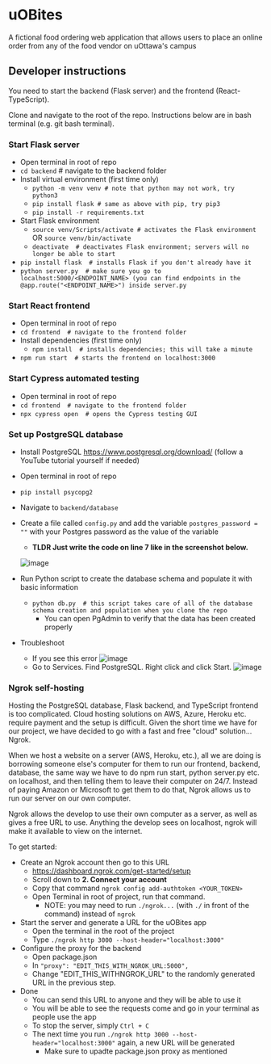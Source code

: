 # uOBites
A fictional food ordering web application that allows users to place an online order from any of the food vendor on uOttawa's campus



## Developer instructions
You need to start the backend (Flask server) and the frontend (React-TypeScript).

Clone and navigate to the root of the repo. Instructions below are in bash terminal (e.g. git bash terminal).

### Start Flask server
- Open terminal in root of repo
- `cd backend`  # navigate to the backend folder
- Install virtual environment (first time only)
    - `python -m venv venv # note that python may not work, try python3` 
    - `pip install flask # same as above with pip, try pip3`
    - `pip install -r requirements.txt`
- Start Flask environment
    - `source venv/Scripts/activate # activates the Flask environment` OR `source venv/bin/activate`
    - `deactivate  # deactivates Flask environment; servers will no longer be able to start`
- `pip install flask  # installs Flask if you don't already have it`
- `python server.py  # make sure you go to localhost:5000/<ENDPOINT_NAME> (you can find endpoints in the @app.route("<ENDPOINT_NAME>") inside server.py`

### Start React frontend
- Open terminal in root of repo
- `cd frontend  # navigate to the frontend folder`
- Install dependencies (first time only)
    - `npm install  # installs dependencies; this will take a minute`
- `npm run start  # starts the frontend on localhost:3000`

### Start Cypress automated testing
- Open terminal in root of repo
- `cd frontend  # navigate to the frontend folder`
- `npx cypress open  # opens the Cypress testing GUI`

### Set up PostgreSQL database
- Install PostgreSQL https://www.postgresql.org/download/ (follow a YouTube tutorial yourself if needed)
- Open terminal in root of repo
- `pip install psycopg2`
- Navigate to `backend/database`
- Create a file called `config.py` and add the variable `postgres_password = ""` with your Postgres password as the value of the variable
    - **TLDR Just write the code on line 7 like in the screenshot below.**
  
    ![image](https://github.com/kienmarkdo/uOBites/assets/67518620/77e91325-4b53-4879-8af0-8ae3df940717)

- Run Python script to create the database schema and populate it with basic information
    - `python db.py  # this script takes care of all of the database schema creation and population when you clone the repo`
        - You can open PgAdmin to verify that the data has been created properly
- Troubleshoot
    - If you see this error
![image](https://github.com/kienmarkdo/uOBites/assets/67518620/d10a2886-eed2-425c-8514-d59945fc2b21)
    - Go to Services. Find PostgreSQL. Right click and click Start.
 ![image](https://github.com/kienmarkdo/uOBites/assets/67518620/d5a461f6-6fd2-44b0-b078-9fbabc9994eb)


### Ngrok self-hosting
Hosting the PostgreSQL database, Flask backend, and TypeScript frontend is too complicated. Cloud hosting solutions on AWS, Azure, Heroku etc. require payment and the setup is difficult. Given the short time we have for our project, we have decided to go with a fast and free "cloud" solution... Ngrok.

When we host a website on a server (AWS, Heroku, etc.), all we are doing is borrowing someone else's computer for them to run our frontend, backend, database, the same way we have to do npm run start, python server.py etc. on localhost, and then telling them to leave their computer on 24/7. Instead of paying Amazon or Microsoft to get them to do that, Ngrok allows us to run our server on our own computer.

Ngrok allows the develop to use their own computer as a server, as well as gives a free URL to use.
Anything the develop sees on localhost, ngrok will make it available to view on the internet.

To get started:
- Create an Ngrok account then go to this URL
    - https://dashboard.ngrok.com/get-started/setup
    - Scroll down to **2. Connect your account**
    - Copy that command `ngrok config add-authtoken <YOUR_TOKEN>`
    - Open Terminal in root of project, run that command.
        - NOTE: you may need to run `./ngrok...` (with `./` in front of the command) instead of `ngrok`
- Start the server and generate a URL for the uOBites app
    - Open the terminal in the root of the project
    - Type `./ngrok http 3000 --host-header="localhost:3000"`
- Configure the proxy for the backend
    - Open package.json
    - In `"proxy": "EDIT_THIS_WITH_NGROK_URL:5000",`
    - Change "EDIT_THIS_WITHNGROK_URL" to the randomly generated URL in the previous step.
- Done 
    - You can send this URL to anyone and they will be able to use it
    - You will be able to see the requests come and go in your terminal as people use the app
    - To stop the server, simply `Ctrl + C`
    - The next time you run `./ngrok http 3000 --host-header="localhost:3000"` again, a new URL will be generated
        - Make sure to upadte package.json proxy as mentioned

